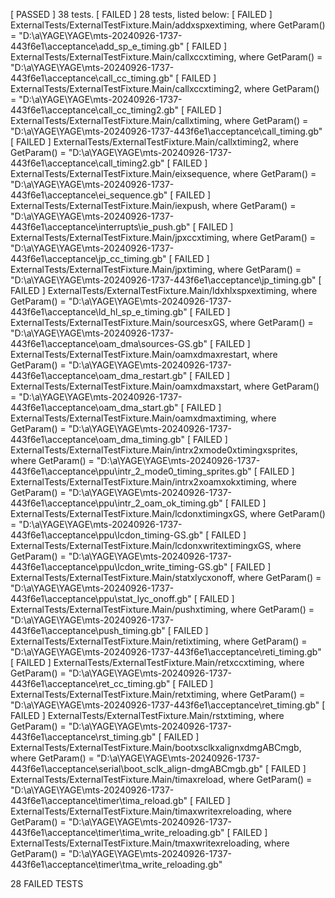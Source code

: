 [  PASSED  ] 38 tests.
[  FAILED  ] 28 tests, listed below:
[  FAILED  ] ExternalTests/ExternalTestFixture.Main/addxspxextiming, where GetParam() = "D:\\a\\YAGE\\YAGE\\mts-20240926-1737-443f6e1\\acceptance\\add_sp_e_timing.gb"
[  FAILED  ] ExternalTests/ExternalTestFixture.Main/callxccxtiming, where GetParam() = "D:\\a\\YAGE\\YAGE\\mts-20240926-1737-443f6e1\\acceptance\\call_cc_timing.gb"
[  FAILED  ] ExternalTests/ExternalTestFixture.Main/callxccxtiming2, where GetParam() = "D:\\a\\YAGE\\YAGE\\mts-20240926-1737-443f6e1\\acceptance\\call_cc_timing2.gb"
[  FAILED  ] ExternalTests/ExternalTestFixture.Main/callxtiming, where GetParam() = "D:\\a\\YAGE\\YAGE\\mts-20240926-1737-443f6e1\\acceptance\\call_timing.gb"
[  FAILED  ] ExternalTests/ExternalTestFixture.Main/callxtiming2, where GetParam() = "D:\\a\\YAGE\\YAGE\\mts-20240926-1737-443f6e1\\acceptance\\call_timing2.gb"
[  FAILED  ] ExternalTests/ExternalTestFixture.Main/eixsequence, where GetParam() = "D:\\a\\YAGE\\YAGE\\mts-20240926-1737-443f6e1\\acceptance\\ei_sequence.gb"
[  FAILED  ] ExternalTests/ExternalTestFixture.Main/iexpush, where GetParam() = "D:\\a\\YAGE\\YAGE\\mts-20240926-1737-443f6e1\\acceptance\\interrupts\\ie_push.gb"
[  FAILED  ] ExternalTests/ExternalTestFixture.Main/jpxccxtiming, where GetParam() = "D:\\a\\YAGE\\YAGE\\mts-20240926-1737-443f6e1\\acceptance\\jp_cc_timing.gb"
[  FAILED  ] ExternalTests/ExternalTestFixture.Main/jpxtiming, where GetParam() = "D:\\a\\YAGE\\YAGE\\mts-20240926-1737-443f6e1\\acceptance\\jp_timing.gb"
[  FAILED  ] ExternalTests/ExternalTestFixture.Main/ldxhlxspxextiming, where GetParam() = "D:\\a\\YAGE\\YAGE\\mts-20240926-1737-443f6e1\\acceptance\\ld_hl_sp_e_timing.gb"
[  FAILED  ] ExternalTests/ExternalTestFixture.Main/sourcesxGS, where GetParam() = "D:\\a\\YAGE\\YAGE\\mts-20240926-1737-443f6e1\\acceptance\\oam_dma\\sources-GS.gb"
[  FAILED  ] ExternalTests/ExternalTestFixture.Main/oamxdmaxrestart, where GetParam() = "D:\\a\\YAGE\\YAGE\\mts-20240926-1737-443f6e1\\acceptance\\oam_dma_restart.gb"
[  FAILED  ] ExternalTests/ExternalTestFixture.Main/oamxdmaxstart, where GetParam() = "D:\\a\\YAGE\\YAGE\\mts-20240926-1737-443f6e1\\acceptance\\oam_dma_start.gb"
[  FAILED  ] ExternalTests/ExternalTestFixture.Main/oamxdmaxtiming, where GetParam() = "D:\\a\\YAGE\\YAGE\\mts-20240926-1737-443f6e1\\acceptance\\oam_dma_timing.gb"
[  FAILED  ] ExternalTests/ExternalTestFixture.Main/intrx2xmode0xtimingxsprites, where GetParam() = "D:\\a\\YAGE\\YAGE\\mts-20240926-1737-443f6e1\\acceptance\\ppu\\intr_2_mode0_timing_sprites.gb"
[  FAILED  ] ExternalTests/ExternalTestFixture.Main/intrx2xoamxokxtiming, where GetParam() = "D:\\a\\YAGE\\YAGE\\mts-20240926-1737-443f6e1\\acceptance\\ppu\\intr_2_oam_ok_timing.gb"
[  FAILED  ] ExternalTests/ExternalTestFixture.Main/lcdonxtimingxGS, where GetParam() = "D:\\a\\YAGE\\YAGE\\mts-20240926-1737-443f6e1\\acceptance\\ppu\\lcdon_timing-GS.gb"
[  FAILED  ] ExternalTests/ExternalTestFixture.Main/lcdonxwritextimingxGS, where GetParam() = "D:\\a\\YAGE\\YAGE\\mts-20240926-1737-443f6e1\\acceptance\\ppu\\lcdon_write_timing-GS.gb"
[  FAILED  ] ExternalTests/ExternalTestFixture.Main/statxlycxonoff, where GetParam() = "D:\\a\\YAGE\\YAGE\\mts-20240926-1737-443f6e1\\acceptance\\ppu\\stat_lyc_onoff.gb"
[  FAILED  ] ExternalTests/ExternalTestFixture.Main/pushxtiming, where GetParam() = "D:\\a\\YAGE\\YAGE\\mts-20240926-1737-443f6e1\\acceptance\\push_timing.gb"
[  FAILED  ] ExternalTests/ExternalTestFixture.Main/retixtiming, where GetParam() = "D:\\a\\YAGE\\YAGE\\mts-20240926-1737-443f6e1\\acceptance\\reti_timing.gb"
[  FAILED  ] ExternalTests/ExternalTestFixture.Main/retxccxtiming, where GetParam() = "D:\\a\\YAGE\\YAGE\\mts-20240926-1737-443f6e1\\acceptance\\ret_cc_timing.gb"
[  FAILED  ] ExternalTests/ExternalTestFixture.Main/retxtiming, where GetParam() = "D:\\a\\YAGE\\YAGE\\mts-20240926-1737-443f6e1\\acceptance\\ret_timing.gb"
[  FAILED  ] ExternalTests/ExternalTestFixture.Main/rstxtiming, where GetParam() = "D:\\a\\YAGE\\YAGE\\mts-20240926-1737-443f6e1\\acceptance\\rst_timing.gb"
[  FAILED  ] ExternalTests/ExternalTestFixture.Main/bootxsclkxalignxdmgABCmgb, where GetParam() = "D:\\a\\YAGE\\YAGE\\mts-20240926-1737-443f6e1\\acceptance\\serial\\boot_sclk_align-dmgABCmgb.gb"
[  FAILED  ] ExternalTests/ExternalTestFixture.Main/timaxreload, where GetParam() = "D:\\a\\YAGE\\YAGE\\mts-20240926-1737-443f6e1\\acceptance\\timer\\tima_reload.gb"
[  FAILED  ] ExternalTests/ExternalTestFixture.Main/timaxwritexreloading, where GetParam() = "D:\\a\\YAGE\\YAGE\\mts-20240926-1737-443f6e1\\acceptance\\timer\\tima_write_reloading.gb"
[  FAILED  ] ExternalTests/ExternalTestFixture.Main/tmaxwritexreloading, where GetParam() = "D:\\a\\YAGE\\YAGE\\mts-20240926-1737-443f6e1\\acceptance\\timer\\tma_write_reloading.gb"

28 FAILED TESTS
